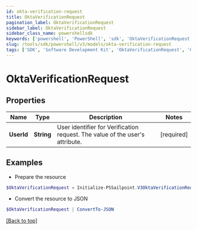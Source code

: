 ```yaml
---
id: okta-verification-request
title: OktaVerificationRequest
pagination_label: OktaVerificationRequest
sidebar_label: OktaVerificationRequest
sidebar_class_name: powershellsdk
keywords: ['powershell', 'PowerShell', 'sdk', 'OktaVerificationRequest', 'OktaVerificationRequest'] 
slug: /tools/sdk/powershell/v3/models/okta-verification-request
tags: ['SDK', 'Software Development Kit', 'OktaVerificationRequest', 'OktaVerificationRequest']
---
```



# OktaVerificationRequest

## Properties

Name | Type | Description | Notes
------------ | ------------- | ------------- | -------------
**UserId** | **String** | User identifier for Verification request. The value of the user's attribute. | [required]

## Examples

- Prepare the resource
```powershell
$OktaVerificationRequest = Initialize-PSSailpoint.V3OktaVerificationRequest  -UserId example@mail.com
```

- Convert the resource to JSON
```powershell
$OktaVerificationRequest | ConvertTo-JSON
```


[[Back to top]](#) 

